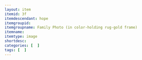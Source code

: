```yaml
---
layout: item
itemid: 3f
itemdescendant: hope
itemgroupid: 
itemgroupname: Family Photo (in color-holding rug-gold frame)
itemname: 
itemtype: image
shortdesc: 
categories: [  ]
tags: [  ]
---
```







